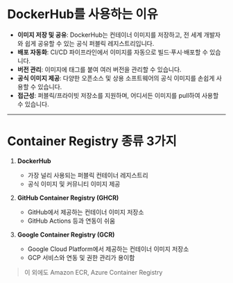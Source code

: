 # DockerHub를 사용하는 이유

- **이미지 저장 및 공유**: DockerHub는 컨테이너 이미지를 저장하고, 전 세계 개발자와 쉽게 공유할 수 있는 공식 퍼블릭 레지스트리입니다.
- **배포 자동화**: CI/CD 파이프라인에서 이미지를 자동으로 빌드·푸시·배포할 수 있습니다.
- **버전 관리**: 이미지에 태그를 붙여 여러 버전을 관리할 수 있습니다.
- **공식 이미지 제공**: 다양한 오픈소스 및 상용 소프트웨어의 공식 이미지를 손쉽게 사용할 수 있습니다.
- **접근성**: 퍼블릭/프라이빗 저장소를 지원하며, 어디서든 이미지를 pull하여 사용할 수 있습니다.

---

# Container Registry 종류 3가지

1. **DockerHub**
   - 가장 널리 사용되는 퍼블릭 컨테이너 레지스트리
   - 공식 이미지 및 커뮤니티 이미지 제공

2. **GitHub Container Registry (GHCR)**
   - GitHub에서 제공하는 컨테이너 이미지 저장소
   - GitHub Actions 등과 연동이 쉬움

3. **Google Container Registry (GCR)**
   - Google Cloud Platform에서 제공하는 컨테이너 이미지 저장소
   - GCP 서비스와 연동 및 권한 관리가 용이함

> 이 외에도 Amazon ECR, Azure Container Registry